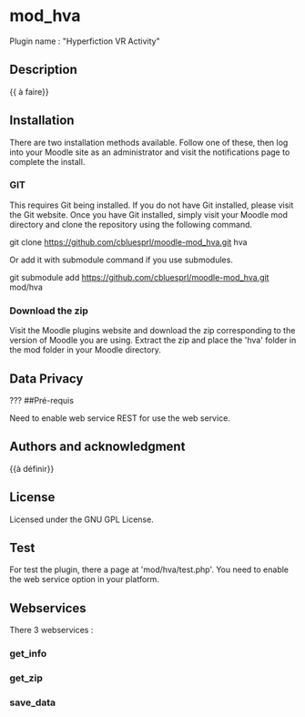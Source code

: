 # mod_hva

Plugin name : "Hyperfiction VR Activity"

## Description
{{ à faire}}

## Installation

There are two installation methods available.
Follow one of these, then log into your Moodle site as an administrator and visit the notifications page to complete the install.

### GIT

This requires Git being installed. If you do not have Git installed, please visit the Git website.
Once you have Git installed, simply visit your Moodle mod directory and clone the repository using the following command.

git clone https://github.com/cbluesprl/moodle-mod_hva.git hva

Or add it with submodule command if you use submodules.

git submodule add https://github.com/cbluesprl/moodle-mod_hva.git mod/hva

### Download the zip

Visit the Moodle plugins website and download the zip corresponding to the version of Moodle you are using. Extract the zip and place the 'hva' folder in the mod folder in your Moodle directory.

## Data Privacy

???
##Pré-requis

Need to enable web service REST for use the web service.

## Authors and acknowledgment
{{à définir}}

## License
Licensed under the GNU GPL License.

## Test

For test the plugin, there a page at 'mod/hva/test.php'.
You need to enable the web service option in your platform.


## Webservices

There 3 webservices : 

### get_info 

### get_zip

### save_data
